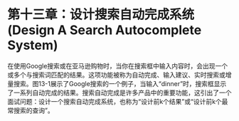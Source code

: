 # 第十三章：设计搜索自动完成系统  (Design A Search Autocomplete System)

在使用Google搜索或在亚马逊购物时，当你在搜索框中输入内容时，会出现一个或多个与搜索词匹配的结果。这项功能被称为自动完成、输入建议、实时搜索或增量搜索。图13-1展示了Google搜索的一个例子，当输入“dinner”时，搜索框显示了一系列自动完成的结果。搜索自动完成是许多产品中的重要功能，这引出了一个面试问题：设计一个搜索自动完成系统，也称为“设计前k个结果”或“设计前k个最常搜索的查询”。
